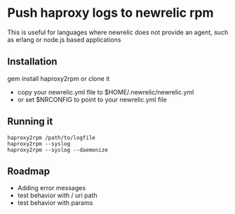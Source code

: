 # Push haproxy logs to newrelic rpm
This is useful for languages where newrelic does not provide an agent,
such as erlang or node.js based applications

## Installation

gem install haproxy2rpm or clone it

* copy your newrelic.yml file to $HOME/.newrelic/newrelic.yml
* or set $NRCONFIG to point to your newrelic.yml file

## Running it
    haproxy2rpm /path/to/logfile 
    haproxy2rpm --syslog
    haproxy2rpm --syslog --daemonize

## Roadmap

* Adding error messages
* test behavior with / uri path
* test behavior with params

